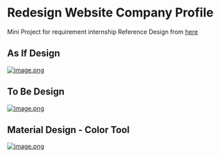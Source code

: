 # Redesign Website Company Profile
Mini Project for requirement internship
Reference Design from [here](https://bootstrapmade.com/)

## As If Design
[![image.png](https://i.postimg.cc/x1RdLXHz/image.png)](https://postimg.cc/CRRYgLch)

## To Be Design 
[![image.png](https://i.postimg.cc/XqSWRWdW/image.png)](https://postimg.cc/Q9bv7RfY)

## Material Design - Color Tool
[![image.png](https://i.postimg.cc/q7hYJ0Dt/image.png)](https://postimg.cc/Y4788cHk)


